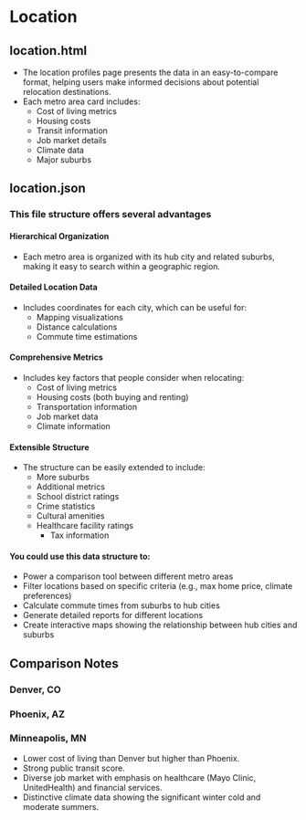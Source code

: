 # Location

## location.html

- The location profiles page presents the data in an easy-to-compare format, helping users make informed decisions about potential relocation destinations.
- Each metro area card includes:
  - Cost of living metrics
  - Housing costs
  - Transit information
  - Job market details
  - Climate data
  - Major suburbs

## location.json

### This file structure offers several advantages

#### Hierarchical Organization

- Each metro area is organized with its hub city and related suburbs, making it easy to search within a geographic region.

#### Detailed Location Data

- Includes coordinates for each city, which can be useful for:
  - Mapping visualizations
  - Distance calculations
  - Commute time estimations

#### Comprehensive Metrics

- Includes key factors that people consider when relocating:
  - Cost of living metrics
  - Housing costs (both buying and renting)
  - Transportation information
  - Job market data
  - Climate information

#### Extensible Structure

- The structure can be easily extended to include:
  - More suburbs
  - Additional metrics
  - School district ratings
  - Crime statistics
  - Cultural amenities
  - Healthcare facility ratings
    - Tax information

#### You could use this data structure to:

- Power a comparison tool between different metro areas
- Filter locations based on specific criteria (e.g., max home price, climate preferences)
- Calculate commute times from suburbs to hub cities
- Generate detailed reports for different locations
- Create interactive maps showing the relationship between hub cities and suburbs

## Comparison Notes

### Denver, CO

### Phoenix, AZ

### Minneapolis, MN

- Lower cost of living than Denver but higher than Phoenix.
- Strong public transit score.
- Diverse job market with emphasis on healthcare (Mayo Clinic, UnitedHealth) and financial services.
- Distinctive climate data showing the significant winter cold and moderate summers.

